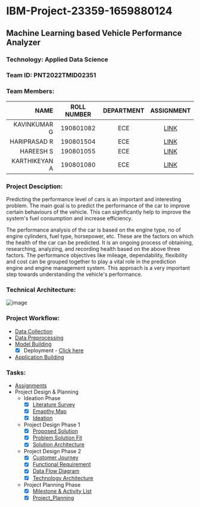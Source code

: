 # IBM-Project-23359-1659880124
## Machine Learning based Vehicle Performance Analyzer 

### Technology: Applied Data Science
### Team ID: PNT2022TMID02351
### Team Members:

|NAME          | ROLL NUMBER | DEPARTMENT  | ASSIGNMENT | 
|-------------:|:-----------:|:-----------:|:----------:|
|KAVINKUMAR G  |  190801082  |   ECE       | [LINK](https://github.com/IBM-EPBL/IBM-Project-23359-1659880124/tree/main/Assignments/Team%20Lead%20(Kavin%20kumar%20G)) |
|HARIPRASAD R  |  190801504  |   ECE       | [LINK](https://github.com/IBM-EPBL/IBM-Project-23359-1659880124/tree/main/Assignments/Team%20Member%201%20(Hariprasad%20R)) | 
|HAREESH S     |  190801055  |   ECE       | [LINK](https://github.com/IBM-EPBL/IBM-Project-23359-1659880124/tree/main/Assignments/Team%20Member%202%20(Hareesh%20S)) |
|KARTHIKEYAN A |  190801080  |   ECE       | [LINK](https://github.com/IBM-EPBL/IBM-Project-23359-1659880124/tree/main/Assignments/Team%20Member%203%20(Karthikeyan%20A)) |


### Project Desciption:
Predicting the performance level of cars is an important and interesting problem. The main goal is to predict the performance of the car to improve certain behaviours of the vehicle. This can significantly help to improve the system's fuel consumption and increase efficiency.

The performance analysis of the car is based on the engine type, no of engine cylinders, fuel type, horsepower, etc. These are the factors on which the health of the car can be predicted. It is an ongoing process of obtaining, researching, analyzing, and recording health based on the above three factors. The performance objectives like mileage, dependability, flexibility and cost can be grouped together to play a vital role in the prediction engine and engine management system. This approach is a very important step towards understanding the vehicle's performance.


### Technical Architecture:
![image](https://user-images.githubusercontent.com/88080609/193425222-850f5dd3-0daa-4ef4-a4e4-25f24628de34.png)

### Project Workflow:
* [Data Collection](https://github.com/IBM-EPBL/IBM-Project-23359-1659880124/tree/main/Data%20Collection)
* [Data Preprocessing](https://github.com/IBM-EPBL/IBM-Project-23359-1659880124/tree/main/Data%20Preprocessing)
* [Model Building](https://github.com/IBM-EPBL/IBM-Project-23359-1659880124/tree/main/Model%20Building)
    - [x] Deployment - [Click here](https://dataplatform.cloud.ibm.com/ml-runtime/spaces/59e74fb8-5c13-4ff3-b36a-9e909d8603e6/deployments?context=cpdaas)
* [Application Building](https://github.com/IBM-EPBL/IBM-Project-23359-1659880124/tree/main/Application%20Building)
### Tasks:
* [Assignments](https://github.com/IBM-EPBL/IBM-Project-23359-1659880124/tree/main/Assignments)
* Project Design & Planning
    - Ideation Phase
        - [x] [Literature Survey](https://github.com/IBM-EPBL/IBM-Project-23359-1659880124/blob/main/Project%20Design%20%26%20Planning/Ideation%20Phase/Literature_survey_Machine_Learning_based_Vehicle_Performance_Analyzer.pdf)
        - [x] [Emapthy Map](https://github.com/IBM-EPBL/IBM-Project-23359-1659880124/blob/main/Project%20Design%20%26%20Planning/Ideation%20Phase/Empathy_map.pdf)
        - [x] [Ideation](https://github.com/IBM-EPBL/IBM-Project-23359-1659880124/blob/main/Project%20Design%20%26%20Planning/Ideation%20Phase/Ideation.pdf)
    - Project Design Phase 1
        - [x] [Proposed Solution](https://github.com/IBM-EPBL/IBM-Project-23359-1659880124/blob/main/Project%20Design%20%26%20Planning/Project%20Design%20Phase%201/Proposed_Solution_PNT2022TMID02351.pdf)
        - [x] [Problem Solution Fit](https://github.com/IBM-EPBL/IBM-Project-23359-1659880124/blob/main/Project%20Design%20%26%20Planning/Project%20Design%20Phase%201/Problem_solution_fit_PNT2022TMID02351.pdf)
        - [x] [Solution Architecture](https://github.com/IBM-EPBL/IBM-Project-23359-1659880124/blob/main/Project%20Design%20%26%20Planning/Project%20Design%20Phase%201/Solution_Architecture_PNT2022TMID02351.pdf)
    - Project Design Phase 2
        - [x] [Customer Journey](https://github.com/IBM-EPBL/IBM-Project-23359-1659880124/blob/main/Project%20Design%20%26%20Planning/Project%20Design%20Phase%202/Customer_Journey_Map_PNT2022TMID02351.pdf)
        - [x] [Functional Requirement](https://github.com/IBM-EPBL/IBM-Project-23359-1659880124/blob/main/Project%20Design%20%26%20Planning/Project%20Design%20Phase%202/Solution_Requirements_PNT2022TMID02351.pdf)
        - [x] [Data Flow Diagram](https://github.com/IBM-EPBL/IBM-Project-23359-1659880124/blob/main/Project%20Design%20%26%20Planning/Project%20Design%20Phase%202/Data_Flow_Diagram_PNT2022TMID02351.pdf)
        - [x] [Technology Architecture](https://github.com/IBM-EPBL/IBM-Project-23359-1659880124/blob/main/Project%20Design%20%26%20Planning/Project%20Design%20Phase%202/Technology_Stack_PNT2022TMID02351.pdf)
    - Project Planning Phase
        - [x] [Milestone & Activity List](https://github.com/IBM-EPBL/IBM-Project-23359-1659880124/blob/main/Project%20Design%20%26%20Planning/Project%20Planning%20Phase/Milestone%20%26%20Activity%20List.pdf)
        - [x] [Project_Planning](https://github.com/IBM-EPBL/IBM-Project-23359-1659880124/blob/main/Project%20Design%20%26%20Planning/Project%20Planning%20Phase/Project_Planning.pdf)
